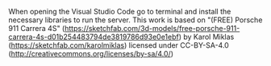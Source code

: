 When opening the Visual Studio Code go to terminal and install the necessary libraries to run the server.
This work is based on "(FREE) Porsche 911 Carrera 4S" (https://sketchfab.com/3d-models/free-porsche-911-carrera-4s-d01b254483794de3819786d93e0e1ebf) by Karol Miklas (https://sketchfab.com/karolmiklas) licensed under CC-BY-SA-4.0 (http://creativecommons.org/licenses/by-sa/4.0/)
